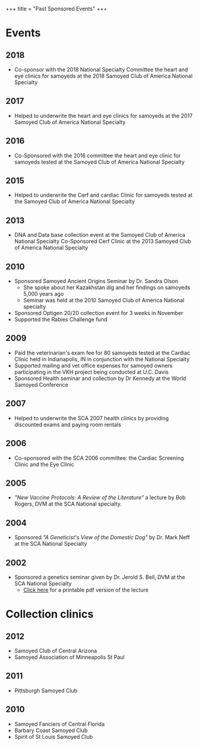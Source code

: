+++
title = "Past Sponsored Events"
+++

# Events

<p></p>

## 2018

- Co-sponsor with the 2018 National Specialty Committee the heart and eye clinics for samoyeds at the 2018 Samoyed Club of America National Specialty

## 2017

- Helped to underwrite the heart and eye clinics for samoyeds at the 2017 Samoyed Club of America National Specialty

## 2016

- Co-Sponsored with the 2016 committee the heart and eye clinic for samoyeds tested at the Samoyed Club of America National Specialty

## 2015

- Helped to underwrite the Cerf and cardiac Clinic for samoyeds tested at the Samoyed Club of America National Specialty

## 2013

- DNA and Data base collection event at the Samoyed Club of America National Specialty Co-Sponsored Cerf Clinic at the 2013 Samoyed Club of America National Specialty

## 2010

- Sponsored Samoyed Ancient Origins Seminar by Dr. Sandra Olson
  - She spoke about her Kazakhstan dig and her findings on samoyeds 5,000 years ago
  - Seminar was held at the 2010 Samoyed Club of America National specialty
- Sponsored Optigen 20/20 collection event for 3 weeks in November
- Supported the Rabies Challenge fund

## 2009

- Paid the veterinarian's exam fee for 80 samoyeds tested at the Cardiac Clinic held in Indianapolis, IN in conjunction with the National Specialty
- Supported mailing and vet office expenses for samoyed owners participating in the VKH project being conducted at U.C. Davis
- Sponsored Health seminar and collection by Dr Kennedy at the World Samoyed Conference

## 2007

- Helped to underwrite the SCA 2007 health clinics by providing discounted exams and paying room rentals

## 2006

- Co-sponsored with the SCA 2006 committee: the Cardiac Screening Clinic and the Eye Clinic

## 2005

- *"New Vaccine Protocols: A Review of the Literature"* a lecture by Bob Rogers, DVM at the SCA National specialty.

## 2004

- Sponsored *"A Geneticist's View of the Domestic Dog"* by Dr. Mark Neff at the SCA National Specialty

## 2002

- Sponsored a genetics seminar given by Dr. Jerold S. Bell, DVM at the SCA National Specialty
  - <i class="fa fa-file"></i> [Click here](/files/dr_bell_genetics_lecture.pdf) for a printable pdf version of the lecture


# Collection clinics

<p></p>

## 2012

- Samoyed Club of Central Arizona
- Samoyed Association of Minneapolis St Paul

## 2011

- Pittsburgh Samoyed Club

## 2010

- Samoyed Fanciers of Central Florida
- Barbary Coast Samoyed Club
- Spirit of St Louis Samoyed Club
